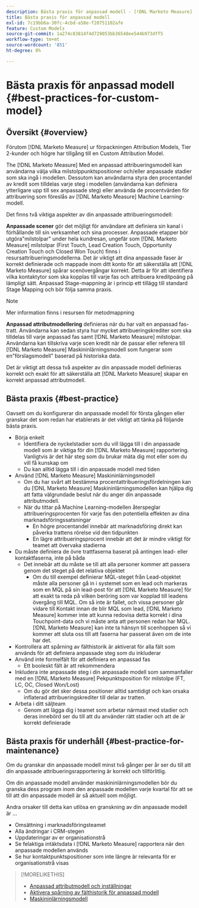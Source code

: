 ```yaml
---
description: Bästa praxis för anpassad modell - [!DNL Marketo Measure]
title: Bästa praxis för anpassad modell
exl-id: 7c19bb6a-30fc-4cbd-a58e-f20751102afe
feature: Custom Models
source-git-commit: 1a274c83814f4d729053bb36548ee544b973dff5
workflow-type: tm+mt
source-wordcount: '851'
ht-degree: 0%

---
```


# Bästa praxis för anpassad modell {#best-practices-for-custom-model}

## Översikt {#overview}

Förutom [!DNL Marketo Measure] ur förpackningen Attribution Models, Tier 2-kunder och högre har tillgång till en Custom Attribution Model.

The [!DNL Marketo Measure] Med en anpassad attribueringsmodell kan användarna välja vilka milstolppunktspositioner och/eller anpassade stadier som ska ingå i modellen. Dessutom kan användarna styra den procentandel av kredit som tilldelas varje steg i modellen (användarna kan definiera ytterligare upp till sex anpassade steg) eller använda de procentvärden för attribuering som föreslås av [!DNL Marketo Measure] Machine Learning-modell.

Det finns två viktiga aspekter av din anpassade attribueringsmodell:

**Anpassade scener** gör det möjligt för användare att definiera sin kanal i förhållande till sin verksamhet och sina processer. Anpassade etapper bör utgöra&quot;milstolpar&quot; under hela kundresan, ungefär som [!DNL Marketo Measure] milstolpar (First Touch, Lead Creation Touch, Opportunity Creation Touch och Closed Won Touch) finns i resursattribueringsmodellerna. Det är viktigt att dina anpassade faser är korrekt definierade och mappade inom ditt konto för att säkerställa att [!DNL Marketo Measure] spårar scenövergångar korrekt. Detta är för att identifiera vilka kontaktytor som ska kopplas till varje fas och attribuera kreditpoäng på lämpligt sätt. Anpassad Stage-mappning är i princip ett tillägg till standard Stage Mapping och bör följa samma praxis.

>[!NOTE]
>
>Mer information finns i resursen för metodmappning

**Anpassad attributmodellering** definieras när du har valt en anpassad fas-tratt. Användarna kan sedan styra hur mycket attribueringskrediter som ska tilldelas till varje anpassad fas samt [!DNL Marketo Measure] milstolpar. Användarna kan tillskriva varje scen kredit när de passar eller referera till [!DNL Marketo Measure] Maskininlärningsmodell som fungerar som en&quot;förslagsmodell&quot; baserad på historiska data.

Det är viktigt att dessa två aspekter av din anpassade modell definieras korrekt och exakt för att säkerställa att [!DNL Marketo Measure] skapar en korrekt anpassad attributmodell.

## Bästa praxis {#best-practice}

Oavsett om du konfigurerar din anpassade modell för första gången eller granskar det som redan har etablerats är det viktigt att tänka på följande bästa praxis.

* Börja enkelt
   * Identifiera de nyckelstadier som du vill lägga till i din anpassade modell som är viktiga för din [!DNL Marketo Measure] rapportering. Vanligtvis är det här steg som du brukar mäta dig mot eller som du vill få kunskap om
   * Du kan alltid lägga till i din anpassade modell med tiden
* Använd [!DNL Marketo Measure] Maskininlärningsmodell
   * Om du har svårt att bestämma procentattribueringsfördelningen kan du [!DNL Marketo Measure] Maskininlärningsmodellen kan hjälpa dig att fatta välgrundade beslut när du anger din anpassade attributmodell.
   * När du tittar på Machine Learning-modellen återspeglar attribueringsprocenten för varje fas den potentiella effekten av dina marknadsföringssatsningar
      * En högre procentandel innebär att marknadsföring direkt kan påverka trattens rörelse vid den tidpunkten
      * En lägre attribueringsprocent innebär att det är mindre viktigt för teamet att övervaka stadierna
* Du måste definiera de övre trattfaserna baserat på antingen lead- eller kontaktfaserna, inte på båda
   * Det innebär att du måste se till att alla personer kommer att passera genom det steget på det relativa objektet
      * Om du till exempel definierar MQL-steget från Lead-objektet måste alla personer gå in i systemet som en lead och markeras som en MQL på sin lead-post för att [!DNL Marketo Measure] för att exakt ta reda på vilken beröring som var kopplad till leadens övergång till MQL. Om så inte är fallet, och vissa personer går vidare till Kontakt innan de blir MQL som lead, [!DNL Marketo Measure] kommer inte att kunna redovisa detta korrekt i dina Touchpoint-data och vi måste anta att personen redan har MQL. [!DNL Marketo Measure] kan inte ta hänsyn till scenhoppen så vi kommer att sluta oss till att faserna har passerat även om de inte har det.
* Kontrollera att spårning av fälthistorik är aktiverat för alla fält som används för att definiera anpassade steg som du inkluderar
* Använd inte formelfält för att definiera en anpassad fas
   * Ett booleskt fält är att rekommendera
* Inkludera inte anpassade steg i din anpassade modell som sammanfaller med en [!DNL Marketo Measure] Pekpunktsposition för milstolpe (FT, LC, OC, Closed Won/Lost)
   * Om du gör det sker dessa positioner alltid samtidigt och kan orsaka inflaterad attribueringskrediter till delar av tratten.
* Arbeta i ditt säljteam
   * Genom att lägga dig i teamet som arbetar närmast med stadier och deras innebörd ser du till att du använder rätt stadier och att de är korrekt definierade

## Bästa praxis för underhåll {#best-practice-for-maintenance}

Om du granskar din anpassade modell minst två gånger per år ser du till att din anpassade attribueringsrapportering är korrekt och tillförlitlig.

Om din anpassade modell använder maskininlärningsmodellen bör du granska dess program inom den anpassade modellen varje kvartal för att se till att din anpassade modell är så aktuell som möjligt.

Andra orsaker till detta kan utlösa en granskning av din anpassade modell är ...

* Omsättning i marknadsföringsteamet
* Alla ändringar i CRM-stegen
* Uppdateringar av er organisationstrå
* Se felaktiga intäktsdata i [!DNL Marketo Measure] rapportera när den anpassade modellen används
* Se hur kontaktpunktspositioner som inte längre är relevanta för er organisationstrå visas

>[!MORELIKETHIS]
>
>* [Anpassad attributmodell och inställningar](/help/advanced-marketo-measure-features/custom-attribution-models/custom-attribution-model-and-setup.md)
>* [Aktivera spårning av fälthistorik för anpassad modell](/help/advanced-marketo-measure-features/custom-attribution-models/custom-model-setup-enable-field-history-tracking.md)
>* [Maskininlärningsmodell](/help/advanced-marketo-measure-features/custom-attribution-models/machine-learning-model-faq.md)
